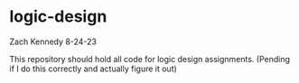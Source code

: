 # logic-design

Zach Kennedy 8-24-23

This repository should hold all code for logic design assignments.
(Pending if I do this correctly and actually figure it out)
